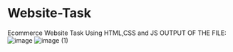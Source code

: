 # Website-Task
Ecommerce Website Task Using HTML,CSS and JS
OUTPUT OF THE FILE:
![image](https://user-images.githubusercontent.com/52712804/114191637-42b9fb80-996a-11eb-8b58-ab59a5b4fef0.png)
![image (1)](https://user-images.githubusercontent.com/52712804/114191645-43eb2880-996a-11eb-9381-4f19cead9808.png)
